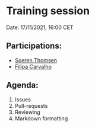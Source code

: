 # Training session

Date: 17/11/2021, 16:00 CET

## Participations: 
- [Soeren Thomsen](https://github.com/soerenthomsen)
- [Filipa Carvalho](https://github.com/pipa85)

## Agenda:
1. Issues
2. Pull-requests
3. Reviewing
4. Markdown formatting
